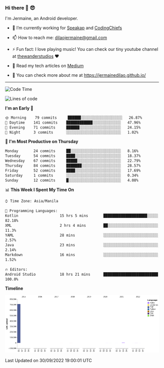 ### Hi there 👋 😎
I'm Jermaine, an Android developer.

- 🔭 I’m currently working for [Speakap](https://www.speakap.com/) and [CodingChiefs](https://codingchiefs.com/en/)

- 📫 How to reach me: dilaojermaine@gmail.com

- ⚡ Fun fact: I love playing music! You can check our tiny youtube channel at [thewanderstudios](https://www.youtube.com/thewanderstudios) ♥️

- 📖 Read my tech articles on [Medium](https://jermainedilao.medium.com/)

- 👀 You can check more about me at https://jermainedilao.github.io/

<!--
**jermainedilao/jermainedilao** is a ✨ _special_ ✨ repository because its `README.md` (this file) appears on your GitHub profile.

Here are some ideas to get you started:

- 🔭 I’m currently working on ...
- 🌱 I’m currently learning ...
- 👯 I’m looking to collaborate on ...
- 🤔 I’m looking for help with ...
- 💬 Ask me about ...
- 📫 How to reach me: ...
- 😄 Pronouns: ...
- ⚡ Fun fact: ...
-->

-------

<!--START_SECTION:waka-->
![Code Time](http://img.shields.io/badge/Code%20Time-22%20hrs%2058%20mins-blue)

![Lines of code](https://img.shields.io/badge/From%20Hello%20World%20I%27ve%20Written-723%20Thousand%20lines%20of%20code-blue)

**I'm an Early 🐤** 

```text
🌞 Morning    79 commits     ██████░░░░░░░░░░░░░░░░░░░   26.87% 
🌆 Daytime    141 commits    ████████████░░░░░░░░░░░░░   47.96% 
🌃 Evening    71 commits     ██████░░░░░░░░░░░░░░░░░░░   24.15% 
🌙 Night      3 commits      ░░░░░░░░░░░░░░░░░░░░░░░░░   1.02%

```
📅 **I'm Most Productive on Thursday** 

```text
Monday       24 commits     ██░░░░░░░░░░░░░░░░░░░░░░░   8.16% 
Tuesday      54 commits     ████░░░░░░░░░░░░░░░░░░░░░   18.37% 
Wednesday    67 commits     █████░░░░░░░░░░░░░░░░░░░░   22.79% 
Thursday     84 commits     ███████░░░░░░░░░░░░░░░░░░   28.57% 
Friday       52 commits     ████░░░░░░░░░░░░░░░░░░░░░   17.69% 
Saturday     1 commits      ░░░░░░░░░░░░░░░░░░░░░░░░░   0.34% 
Sunday       12 commits     █░░░░░░░░░░░░░░░░░░░░░░░░   4.08%

```


📊 **This Week I Spent My Time On** 

```text
⌚︎ Time Zone: Asia/Manila

💬 Programming Languages: 
Kotlin                   15 hrs 5 mins       ████████████████████░░░░░   82.18% 
XML                      2 hrs 4 mins        ██░░░░░░░░░░░░░░░░░░░░░░░   11.3% 
YAML                     28 mins             ░░░░░░░░░░░░░░░░░░░░░░░░░   2.57% 
Java                     23 mins             ░░░░░░░░░░░░░░░░░░░░░░░░░   2.14% 
Markdown                 16 mins             ░░░░░░░░░░░░░░░░░░░░░░░░░   1.52%

🔥 Editors: 
Android Studio           18 hrs 21 mins      █████████████████████████   100.0%

```

**Timeline**

![Chart not found](https://raw.githubusercontent.com/jermainedilao/jermainedilao/main/charts/bar_graph.png) 


 Last Updated on 30/09/2022 19:00:01 UTC
<!--END_SECTION:waka-->
